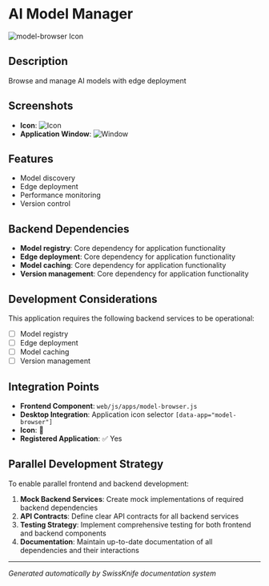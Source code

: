 # AI Model Manager

![model-browser Icon](../screenshots/model-browser-icon.png)

## Description
Browse and manage AI models with edge deployment

## Screenshots
- **Icon**: ![Icon](../screenshots/model-browser-icon.png)
- **Application Window**: ![Window](../screenshots/model-browser-window.png)

## Features
- Model discovery
- Edge deployment
- Performance monitoring
- Version control

## Backend Dependencies
- **Model registry**: Core dependency for application functionality
- **Edge deployment**: Core dependency for application functionality
- **Model caching**: Core dependency for application functionality
- **Version management**: Core dependency for application functionality

## Development Considerations
This application requires the following backend services to be operational:
- [ ] Model registry
- [ ] Edge deployment
- [ ] Model caching
- [ ] Version management

## Integration Points
- **Frontend Component**: `web/js/apps/model-browser.js`
- **Desktop Integration**: Application icon selector `[data-app="model-browser"]`
- **Icon**: 🧠
- **Registered Application**: ✅ Yes

## Parallel Development Strategy
To enable parallel frontend and backend development:

1. **Mock Backend Services**: Create mock implementations of required backend dependencies
2. **API Contracts**: Define clear API contracts for all backend services
3. **Testing Strategy**: Implement comprehensive testing for both frontend and backend components
4. **Documentation**: Maintain up-to-date documentation of all dependencies and their interactions

---
*Generated automatically by SwissKnife documentation system*
